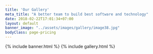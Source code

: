 ```yaml
---
title: 'Our Gallery'
meta_title: "A better team to build best software and technology"
date: 2018-02-22T17:01:34+07:00
layout: default
banner_image: "../assets/images/gallery/image38.jpg"
bodyClass: page-pricing
---
```

{% include banner.html %}
{% include gallery.html %}


